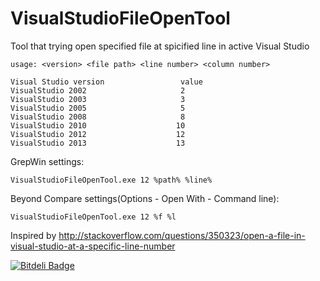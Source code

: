 VisualStudioFileOpenTool
========================

Tool that trying open specified file at spicified line in active Visual Studio   

	usage: <version> <file path> <line number> <column number>

	Visual Studio version                 value 
	VisualStudio 2002                     2 
	VisualStudio 2003                     3 
	VisualStudio 2005                     5 
	VisualStudio 2008                     8 
	VisualStudio 2010                    10 
	VisualStudio 2012                    12 
	VisualStudio 2013                    13 


GrepWin settings:

	VisualStudioFileOpenTool.exe 12 %path% %line%
	
Beyond Compare settings(Options - Open With - Command line):
	
	VisualStudioFileOpenTool.exe 12 %f %l
	
Inspired by http://stackoverflow.com/questions/350323/open-a-file-in-visual-studio-at-a-specific-line-number


[![Bitdeli Badge](https://d2weczhvl823v0.cloudfront.net/diimdeep/VisualStudioFileOpenTool/trend.png)](https://bitdeli.com/free "Bitdeli Badge")

